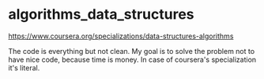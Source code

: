 # algorithms_data_structures
https://www.coursera.org/specializations/data-structures-algorithms

The code is everything but not clean. My goal is to solve the problem not to have nice code, because time is money. In case of coursera's specialization it's literal.
